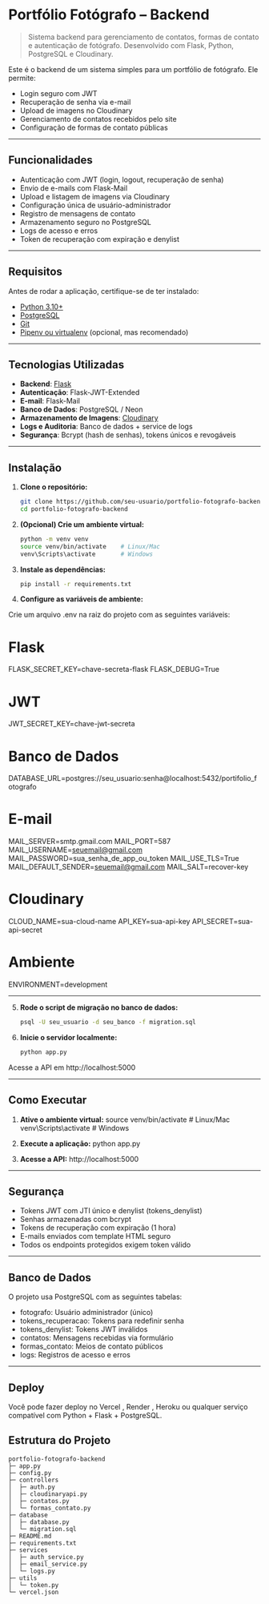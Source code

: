 # Portfólio Fotógrafo – Backend

> Sistema backend para gerenciamento de contatos, formas de contato e autenticação de fotógrafo. Desenvolvido com Flask, Python, PostgreSQL e Cloudinary.

Este é o backend de um sistema simples para um portfólio de fotógrafo. Ele permite:

- Login seguro com JWT
- Recuperação de senha via e-mail
- Upload de imagens no Cloudinary
- Gerenciamento de contatos recebidos pelo site
- Configuração de formas de contato públicas

---

## Funcionalidades

- Autenticação com JWT (login, logout, recuperação de senha)
- Envio de e-mails com Flask-Mail
- Upload e listagem de imagens via Cloudinary
- Configuração única de usuário-administrador
- Registro de mensagens de contato
- Armazenamento seguro no PostgreSQL
- Logs de acesso e erros
- Token de recuperação com expiração e denylist

---

## Requisitos

Antes de rodar a aplicação, certifique-se de ter instalado:

- [Python 3.10+](https://www.python.org/downloads/)
- [PostgreSQL](https://www.postgresql.org/download/)
- [Git](https://git-scm.com/)
- [Pipenv ou virtualenv](https://pipenv.pypa.io/) (opcional, mas recomendado)

---

## Tecnologias Utilizadas

- **Backend**: [Flask](https://flask.palletsprojects.com/)
- **Autenticação**: Flask-JWT-Extended
- **E-mail**: Flask-Mail
- **Banco de Dados**: PostgreSQL / Neon
- **Armazenamento de Imagens**: [Cloudinary](https://cloudinary.com)
- **Logs e Auditoria**: Banco de dados + service de logs
- **Segurança**: Bcrypt (hash de senhas), tokens únicos e revogáveis

---

## Instalação

1. **Clone o repositório:**

   ```bash
   git clone https://github.com/seu-usuario/portfolio-fotografo-backend.git
   cd portfolio-fotografo-backend

   ```

2. **(Opcional) Crie um ambiente virtual:**

   ```bash
   python -m venv venv
   source venv/bin/activate    # Linux/Mac
   venv\Scripts\activate       # Windows

   ```

3. **Instale as dependências:**

   ```bash
   pip install -r requirements.txt

   ```

4. **Configure as variáveis de ambiente:**

Crie um arquivo .env na raiz do projeto com as seguintes variáveis:

# Flask

FLASK_SECRET_KEY=chave-secreta-flask
FLASK_DEBUG=True

# JWT

JWT_SECRET_KEY=chave-jwt-secreta

# Banco de Dados

DATABASE_URL=postgres://seu_usuario:senha@localhost:5432/portifolio_fotografo

# E-mail

MAIL_SERVER=smtp.gmail.com
MAIL_PORT=587
MAIL_USERNAME=seuemail@gmail.com
MAIL_PASSWORD=sua_senha_de_app_ou_token
MAIL_USE_TLS=True
MAIL_DEFAULT_SENDER=seuemail@gmail.com
MAIL_SALT=recover-key

# Cloudinary

CLOUD_NAME=sua-cloud-name
API_KEY=sua-api-key
API_SECRET=sua-api-secret

# Ambiente

ENVIRONMENT=development

---

5. **Rode o script de migração no banco de dados:**

   ```bash
   psql -U seu_usuario -d seu_banco -f migration.sql

   ```

6. **Inicie o servidor localmente:**
   ```bash
   python app.py
   ```

Acesse a API em http://localhost:5000

---

## Como Executar

1. **Ative o ambiente virtual:**
   source venv/bin/activate # Linux/Mac
   venv\Scripts\activate # Windows

2. **Execute a aplicação:**
   python app.py

3. **Acesse a API:**
   http://localhost:5000

---

## Segurança

- Tokens JWT com JTI único e denylist (tokens_denylist)
- Senhas armazenadas com bcrypt
- Tokens de recuperação com expiração (1 hora)
- E-mails enviados com template HTML seguro
- Todos os endpoints protegidos exigem token válido

---

## Banco de Dados

O projeto usa PostgreSQL com as seguintes tabelas:

- fotografo: Usuário administrador (único)
- tokens_recuperacao: Tokens para redefinir senha
- tokens_denylist: Tokens JWT inválidos
- contatos: Mensagens recebidas via formulário
- formas_contato: Meios de contato públicos
- logs: Registros de acesso e erros

---

## Deploy

Você pode fazer deploy no Vercel , Render , Heroku ou qualquer serviço compatível com Python + Flask + PostgreSQL.

## Estrutura do Projeto

```
portfolio-fotografo-backend
├─ app.py
├─ config.py
├─ controllers
│  ├─ auth.py
│  ├─ cloudinaryapi.py
│  ├─ contatos.py
│  └─ formas_contato.py
├─ database
│  ├─ database.py
│  └─ migration.sql
├─ README.md
├─ requirements.txt
├─ services
│  ├─ auth_service.py
│  ├─ email_service.py
│  └─ logs.py
├─ utils
│  └─ token.py
└─ vercel.json

```
